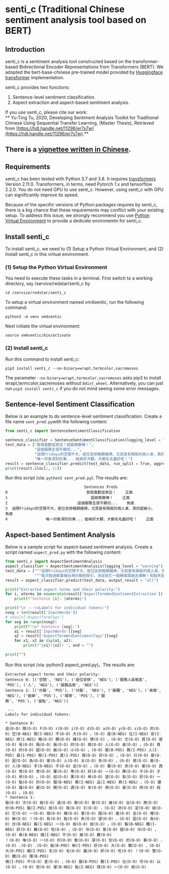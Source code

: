 # senti_c (Traditional Chinese sentiment analysis tool based on BERT)

## Introduction
senti_c is a sentiment analysis tool constructed based on the transformer-based Bidirectional Encoder Representations from Transformers (BERT). We adopted the bert-base-chinese pre-trained model provided by [Huggingface transformer](https://huggingface.co/transformers/) implementation.

senti_c provides two functions:
1. Sentence-level sentiment classification.
2. Aspect extraction and aspect-based sentiment analysis. 

If you use senti_c, please cite our work:<br>
** Yu-Ting Tu, 2020, Developing Sentiment Analysis Toolkit for Traditional Chinese Using Sequential Transfer Learning, (Master Thesis), Retrieved from [https://hdl.handle.net/11296/er7s7w](https://hdl.handle.net/11296/er7s7w).**

There is a [vignettee written in Chinese](https://github.com/hsinmin/senti_c/blob/master/vignettee_senti_c.ipynb).  
---

## Requirements
senti_c has been tested with Python 3.7 and 3.8. It requires [transformers](https://pypi.org/project/transformers/) Version 2.11.0. Transformers, in terms, need Pytorch 1.x and tensorflow 2.2.0. You do not need GPU to use senti_c. However, using senti_c with GPU can significantly improve its speed. 

Because of the specific versions of Python packages requires by senti_c, there is a big chance that these requirements may conflict with your existing setup. To address this issue, we strongly recommend you use [Python Virtual Environment](https://docs.python.org/3/tutorial/venv.html) to provide a dedicate environemtn for senti_c. 

## Install senti_c
To install senti_c, we need to (1) Setup a Python Virtual Environment, and (2) Install senti_c in this virtual environment. 


### (1) Setup the Python Virtual Environment
You need to execute these tasks in a terminal. First switch to a working directory, say /service/redstar/senti_c by
```console
cd /service/redstar/senti_c
```

To setup a virtual environment named vm4sentic, run the following command:
```console
python3 -m venv vm4sentic
```
Next initiate the virtual environment:
```console
source vm4sentic/bin/activate
```

### (2) Install senti_c
Run this command to install senti_c:
```console
pip3 install senti_c --no-binary=wrapt,termcolor,sacremoses
```
The parameter`--no-binary=wrapt,termcolor,sacremoses` asks pip3 to install wrapt,termcolor,sacremoses without `bdist_wheel`. Alternatively, you can just run `pip3 install senti_c` if you do not mind seeing some error messages.  

## Sentence-level Sentiment Classification
Below is an example to do sentence-level sentiment classification. Create a file name `sent_pred.py`with the following content:
```python
from senti_c import SentenceSentimentClassification

sentence_classifier = SentenceSentimentClassification(logging_level = "warning")
test_data = ["我很喜歡這家店！超級無敵棒！",
             "這個服務生很不親切...",
             "這間Fridays的空間不大，座位安排略顯擁擠，尤其是有隔板的兩人桌，真的超級小。",
             "唯一印象深刻的事... 蛤蜊好大顆，大蝦毛毛蟲好吃！"]
result = sentence_classifier.predict(test_data, run_split = True, aggregate_strategy = False)
print(result.iloc[:, 1:])
```

Run this script (via: `python3 sent_pred.py`). The results are:
```console
                                   Sentences Preds
0                                   我很喜歡這家店！    正面
1                                     超級無敵棒！    正面
2                               這個服務生很不親切...    負面
3  這間Fridays的空間不大，座位安排略顯擁擠，尤其是有隔板的兩人桌，真的超級小。    負面
4                 唯一印象深刻的事... 蛤蜊好大顆，大蝦毛毛蟲好吃！    正面
```


## Aspect-based Sentiment Analysis

Below is a sample script for aspect-based sentiment analysis. Create a script named `aspect_pred.py` with the following content: 
```python
from senti_c import AspectSentimentAnalysis
aspect_classifier = AspectSentimentAnalysis(logging_level = "warning")
test_data = ["""這間Fridays的空間不大，座位安排略顯擁擠，尤其是有隔板的兩人桌，真的超級小。服務人員態度很好，只是因為客人太多，感覺人手不足，要求東西常常要等好一陣子才來。如果希望有好一點的服務品質，建議避開週末用餐時段。""", 
             """每次經過都會被台灣炒飯給吸引，決定給它一個機會踏進去嚐鮮！有點失望，因為炒飯一般般，飯糰好難吃，冷氣超冷，串燒不推薦！ 唯一印象深刻的事... 蛤蜊好大顆，大蝦毛毛蟲好吃！ 整體環境不差，服務也可以，但餐點很一般"""]
result = aspect_classifier.predict(test_data, output_result = "all")

print("Extracted aspect terms and their polarity:")
for i, aterms in enumerate(result['AspectTermAndSentimentExtraction']):
    print(f"Sentence {i}: {aterms}")

print("\n ---\nLabels for individual tokens:")
nseg = len(result['InputWords'])
# result['AspectTermTags']
for seg in range(nseg):
    print(f"\n* Sentence {seg}:")
    a1 = result['InputWords'][seg]
    a2 = result['AspectTermAndSentimentTags'][seg]
    for x1, x2 in zip(a1, a2):
        print(f"{x1}({x2}) ", end = "")

print("")

```

Run this script (via: python3 aspect_pred.py)。The results are:


```console
Extracted aspect terms and their polarity:
Sentence 0: [('空間', 'NEG'), ('座位安排', 'NEG'), ('服務人員態度', 'POS'), ('人', 'NEG'), ('服務品質', 'NEG')]
Sentence 1: [('炒飯', 'POS'), ('炒飯', 'NEG'), ('飯糰', 'NEG'), ('串燒', 'NEG'), ('蛤蜊', 'POS'), ('環境', 'POS'), ('服
務', 'POS'), ('餐點', 'NEG')]

 ---
Labels for individual tokens:

* Sentence 0:
這(O-O) 間(O-O) F(O-O) r(O-O) i(O-O) d(O-O) a(O-O) y(O-O) s(O-O) 的(O-O) 空(B-NEG) 間(I-NEG) 不(O-O) 大(O-O) ，(O-O) 座(B-NEG) 位(I-NEG) 安(I-NEG) 排(I-NEG) 略(O-O) 顯(O-O) 擁(O-O) 擠(O-O) ，(O-O) 尤(O-O) 其(O-O) 是(O-O) 有(O-O) 隔(O-O) 板(O-O) 的(O-O) 兩(O-O) 人(O-O) 桌(O-O) ，(O-O) 真(O-O) 的(O-O) 超(O-O) 級(O-O) 小(O-O) 。(O-O) 服(B-POS) 務(I-POS) 人(I-POS) 員(I-POS) 態(I-POS) 度(I-POS) 很(O-O) 好(O-O) ，(O-O) 只(O-O) 是(O-O) 因(O-O) 為(O-O) 客(O-O) 人(O-O) 太(O-O) 多(O-O) ，(O-O) 感(O-O) 覺(O-O) 人(B-NEG) 手(O-NEG) 不(O-O) 足(O-O) ，(O-O) 要(O-O) 求(O-O) 東(O-O) 西(O-O) 常(O-O) 常(O-O) 要(O-O) 等(O-O) 好(O-O) 一(O-O) 陣(O-O) 子(O-O) 才(O-O) 來(O-O) 。(O-O) 如(O-O) 果(O-O) 希(O-O) 望(O-O) 有(O-O) 好(O-O) 一(O-O) 點(O-O) 的(O-O) 服(B-NEG) 務(I-NEG) 品(I-NEG) 質(I-NEG) ，(O-O) 建(O-O) 議(O-O) 避(O-O) 開(O-O) 週(O-O) 末(O-O) 用(O-O) 餐(O-O) 時(O-O) 段(O-O) 。(O-O)
* Sentence 1:
每(O-O) 次(O-O) 經(O-O) 過(O-O) 都(O-O) 會(O-O) 被(O-O) 台(O-O) 灣(O-O) 炒(B-POS) 飯(I-POS) 給(O-O) 吸(O-O) 引(O-O) ，(O-O) 決(O-O) 定(O-O) 給(O-O) 它(O-O) 一(O-O) 個(O-O) 機(O-O) 會(O-O) 踏(O-O) 進(O-O) 去(O-O) 嚐(O-O) 鮮(O-O) ！(O-O) 有(O-O) 點(O-O) 失(O-O) 望(O-O) ，(O-O) 因(O-O) 為(O-O) 炒(B-NEG) 飯(I-NEG) 一(O-O) 般(O-O) 般(O-O) ，(O-O) 飯(B-NEG) 糰(I-NEG) 好(O-O) 難(O-O) 吃(O-O) ，(O-O) 冷(O-O) 氣(O-O) 超(O-O) 冷(O-O) ，(O-O) 串(B-NEG) 燒(I-NEG) 不(O-O) 推(O-O) 薦(O-O)
！(O-O) 唯(O-O) 一(O-O) 印(O-O) 象(O-O) 深(O-O) 刻(O-O) 的(O-O) 事(O-O) .(O-O) .(O-O) .(O-O) 蛤(B-POS) 蜊(I-POS) 好(O-O) 大(O-O) 顆(O-O) ，(O-O) 大(O-POS) 蝦(I-POS) 毛(O-O) 毛(O-O) 蟲(O-O) 好(O-O) 吃(O-O) ！(O-O) 整(O-O) 體(O-O) 環(B-POS)
境(I-POS) 不(O-O) 差(O-O) ，(O-O) 服(B-POS) 務(I-POS) 也(O-O) 可(O-O) 以(O-O) ，(O-O) 但(O-O) 餐(B-NEG) 點(I-NEG) 很(O-O) 一(O-O) 般(O-O)
```













